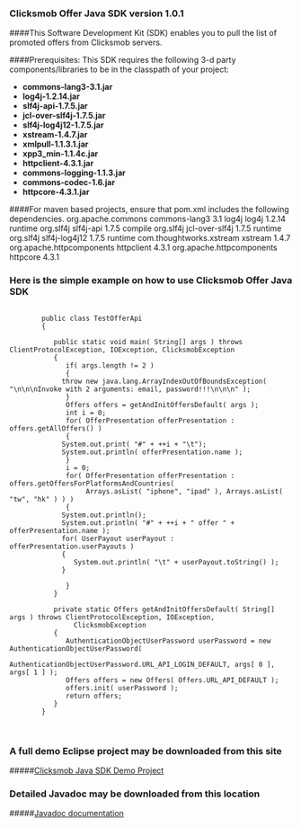 ### Clicksmob Offer Java SDK version 1.0.1

####This Software Development Kit (SDK) enables you to pull the list of promoted offers from Clicksmob servers.  

####Prerequisites:
This SDK requires the following 3-d party components/libraries to be in the classpath of your project:
*  **commons-lang3-3.1.jar**
*  **log4j-1.2.14.jar**
*  **slf4j-api-1.7.5.jar**
*  **jcl-over-slf4j-1.7.5.jar**
*  **slf4j-log4j12-1.7.5.jar**
*  **xstream-1.4.7.jar**
*  **xmlpull-1.1.3.1.jar**
*  **xpp3_min-1.1.4c.jar**
*  **httpclient-4.3.1.jar**
*  **commons-logging-1.1.3.jar**
*  **commons-codec-1.6.jar**
*  **httpcore-4.3.1.jar**

####For maven based projects, ensure that pom.xml includes the following dependencies.
        <dependencies>
                <dependency>
                        <groupId>org.apache.commons</groupId>
                        <artifactId>commons-lang3</artifactId>
                        <version>3.1</version>
                </dependency>
                <dependency>
                        <groupId>log4j</groupId>
                        <artifactId>log4j</artifactId>
                        <version>1.2.14</version>
                        <scope>runtime</scope>
                </dependency>
                <dependency>
                        <groupId>org.slf4j</groupId>
                        <artifactId>slf4j-api</artifactId>
                        <version>1.7.5</version>
                        <scope>compile</scope>
                </dependency>
                <dependency>
                        <groupId>org.slf4j</groupId>
                        <artifactId>jcl-over-slf4j</artifactId>
                        <version>1.7.5</version>
                        <scope>runtime</scope>
                </dependency>
                <dependency>
                        <groupId>org.slf4j</groupId>
                        <artifactId>slf4j-log4j12</artifactId>
                        <version>1.7.5</version>
                        <scope>runtime</scope>
                </dependency>
                <dependency>
                        <groupId>com.thoughtworks.xstream</groupId>
                        <artifactId>xstream</artifactId>
                        <version>1.4.7</version>
                </dependency>
                <dependency>
                        <groupId>org.apache.httpcomponents</groupId>
                        <artifactId>httpclient</artifactId>
                        <version>4.3.1</version>
                </dependency>
                <dependency>
                        <groupId>org.apache.httpcomponents</groupId>
                        <artifactId>httpcore</artifactId>
                        <version>4.3.1</version>
                </dependency>
        </dependencies>

### Here is the simple example on how to use Clicksmob Offer Java SDK
<pre>
<code>
		public class TestOfferApi
		{

		   public static void main( String[] args ) throws ClientProtocolException, IOException, ClicksmobException
		   {
		      if( args.length != 2 )
		      {
			 throw new java.lang.ArrayIndexOutOfBoundsException( "\n\n\nInvoke with 2 arguments: email, password!!!\n\n\n" );
		      }
		      Offers offers = getAndInitOffersDefault( args );
		      int i = 0;
		      for( OfferPresentation offerPresentation : offers.getAllOffers() )
		      {
			 System.out.print( "#" + ++i + "\t");
			 System.out.println( offerPresentation.name );
		      }
		      i = 0;
		      for( OfferPresentation offerPresentation : offers.getOffersForPlatformsAndCountries(
			       Arrays.asList( "iphone", "ipad" ), Arrays.asList( "tw", "hk" ) ) )
		      {
			 System.out.println();
			 System.out.println( "#" + ++i + " offer " + offerPresentation.name );
			 for( UserPayout userPayout : offerPresentation.userPayouts )
			 {
			    System.out.println( "\t" + userPayout.toString() );
			 }
			 
		      }
		   }

		   private static Offers getAndInitOffersDefault( String[] args ) throws ClientProtocolException, IOException,
			    ClicksmobException
		   {
		      AuthenticationObjectUserPassword userPassword = new AuthenticationObjectUserPassword(
			       AuthenticationObjectUserPassword.URL_API_LOGIN_DEFAULT, args[ 0 ], args[ 1 ] );
		      Offers offers = new Offers( Offers.URL_API_DEFAULT );
		      offers.init( userPassword );
		      return offers;
		   }
		}
		</code>
		</pre>
### A full demo Eclipse project may be downloaded from this site
#####[Clicksmob Java SDK Demo Project](https://github.com/clicksmob/clicksmob-offer-sdk/tree/master/test-eclipse-project)
### Detailed Javadoc may be downloaded from this location
#####[Javadoc documentation](https://github.com/clicksmob/clicksmob-offer-sdk/tree/master/doc)
